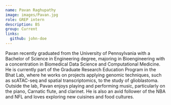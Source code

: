 ```yaml
---
name: Pavan Raghupathy
image: images/Pavan.jpg
role: GREP intern
description: BS
group: Current
links:
  github: john-doe
---
```


Pavan recently graduated from the University of Pennsylvania with a Bachelor of Science in Engineering degree, majoring in Bioengineering with a concentration in Biomedical Data Science and Computational Medicine. He is currently part of the Graduate Research Education Program in the Bhat Lab, where he works on projects applying genomic techniques, such as scATAC-seq and spatial transcriptomics, to the study of glioblastoma. Outside the lab, Pavan enjoys playing and performing music, particularly on the piano, Carnatic flute, and clarinet. He is also an avid follower of the NBA and NFL and loves exploring new cuisines and food cultures.

